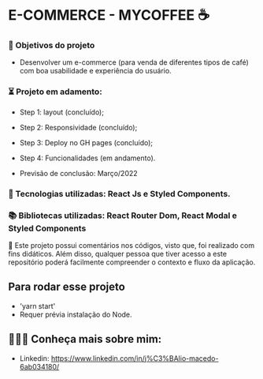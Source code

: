 # E-COMMERCE - MYCOFFEE ☕

### 🎯 Objetivos  do projeto 

* Desenvolver um e-commerce (para venda de diferentes tipos de café) com boa usabilidade e experiência do usuário.

 ### ⏳ Projeto em adamento:
* Step 1: layout (concluído);
* Step 2: Responsividade (concluído);
* Step 3: Deploy no GH pages (concluído);
* Step 4: Funcionalidades (em andamento).

* Previsão de conclusão: Março/2022

### 🚀 Tecnologias utilizadas: React Js e Styled Components.

### 📚 Bibliotecas utilizadas: React Router Dom, React Modal e Styled Components

💬 Este projeto possui comentários nos códigos, visto que, foi realizado com fins didáticos. Além disso, qualquer pessoa que tiver acesso a este repositório poderá facilmente compreender o contexto e fluxo da aplicação.


## Para rodar esse projeto
* 'yarn start'
* Requer prévia instalação do Node.



## 👨🏻‍💻 Conheça mais sobre mim:

* Linkedin: https://www.linkedin.com/in/j%C3%BAlio-macedo-6ab034180/

